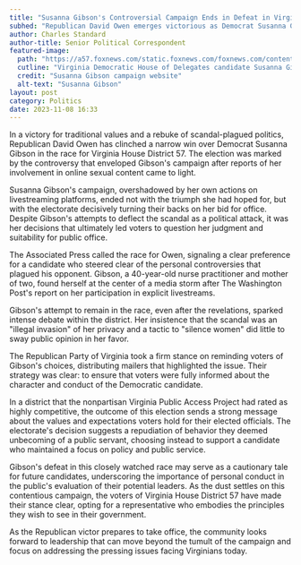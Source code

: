 ```yaml
---
title: "Susanna Gibson's Controversial Campaign Ends in Defeat in Virginia"
subhed: "Republican David Owen emerges victorious as Democrat Susanna Gibson's turbulent campaign concludes."
author: Charles Standard
author-title: Senior Political Correspondent
featured-image: 
  path: "https://a57.foxnews.com/static.foxnews.com/foxnews.com/content/uploads/2023/09/1440/810/VA1.jpg?ve=1&tl=1"
  cutline: "Virginia Democratic House of Delegates candidate Susanna Gibson."
  credit: "Susanna Gibson campaign website"
  alt-text: "Susanna Gibson"
layout: post
category: Politics
date: 2023-11-08 16:33
---
```


In a victory for traditional values and a rebuke of scandal-plagued politics, Republican David Owen has clinched a narrow win over Democrat Susanna Gibson in the race for Virginia House District 57. The election was marked by the controversy that enveloped Gibson's campaign after reports of her involvement in online sexual content came to light.

Susanna Gibson's campaign, overshadowed by her own actions on livestreaming platforms, ended not with the triumph she had hoped for, but with the electorate decisively turning their backs on her bid for office. Despite Gibson's attempts to deflect the scandal as a political attack, it was her decisions that ultimately led voters to question her judgment and suitability for public office.

The Associated Press called the race for Owen, signaling a clear preference for a candidate who steered clear of the personal controversies that plagued his opponent. Gibson, a 40-year-old nurse practitioner and mother of two, found herself at the center of a media storm after The Washington Post's report on her participation in explicit livestreams.

Gibson's attempt to remain in the race, even after the revelations, sparked intense debate within the district. Her insistence that the scandal was an "illegal invasion" of her privacy and a tactic to "silence women" did little to sway public opinion in her favor.

The Republican Party of Virginia took a firm stance on reminding voters of Gibson's choices, distributing mailers that highlighted the issue. Their strategy was clear: to ensure that voters were fully informed about the character and conduct of the Democratic candidate.

In a district that the nonpartisan Virginia Public Access Project had rated as highly competitive, the outcome of this election sends a strong message about the values and expectations voters hold for their elected officials. The electorate's decision suggests a repudiation of behavior they deemed unbecoming of a public servant, choosing instead to support a candidate who maintained a focus on policy and public service.

Gibson's defeat in this closely watched race may serve as a cautionary tale for future candidates, underscoring the importance of personal conduct in the public's evaluation of their potential leaders. As the dust settles on this contentious campaign, the voters of Virginia House District 57 have made their stance clear, opting for a representative who embodies the principles they wish to see in their government.

As the Republican victor prepares to take office, the community looks forward to leadership that can move beyond the tumult of the campaign and focus on addressing the pressing issues facing Virginians today.
